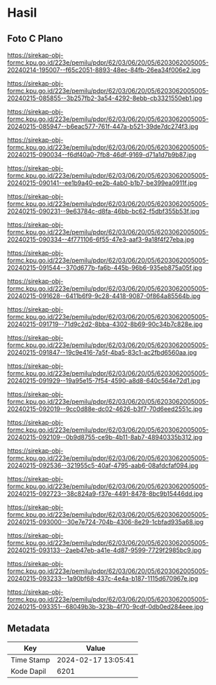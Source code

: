 # Hasil

## Foto C Plano

https://sirekap-obj-formc.kpu.go.id/223e/pemilu/pdpr/62/03/06/20/05/6203062005005-20240214-195007--f65c2051-8893-48ec-84fb-26ea34f006e2.jpg

https://sirekap-obj-formc.kpu.go.id/223e/pemilu/pdpr/62/03/06/20/05/6203062005005-20240215-085855--3b257fb2-3a54-4292-8ebb-cb3321550eb1.jpg

https://sirekap-obj-formc.kpu.go.id/223e/pemilu/pdpr/62/03/06/20/05/6203062005005-20240215-085947--b6eac577-761f-447a-b521-39de7dc274f3.jpg

https://sirekap-obj-formc.kpu.go.id/223e/pemilu/pdpr/62/03/06/20/05/6203062005005-20240215-090034--f6df40a0-7fb8-46df-9169-d71a1d7b9b87.jpg

https://sirekap-obj-formc.kpu.go.id/223e/pemilu/pdpr/62/03/06/20/05/6203062005005-20240215-090141--ee1b9a40-ee2b-4ab0-b1b7-be399ea0911f.jpg

https://sirekap-obj-formc.kpu.go.id/223e/pemilu/pdpr/62/03/06/20/05/6203062005005-20240215-090231--9e63784c-d8fa-46bb-bc62-f5dbf355b53f.jpg

https://sirekap-obj-formc.kpu.go.id/223e/pemilu/pdpr/62/03/06/20/05/6203062005005-20240215-090334--4f771106-6f55-47e3-aaf3-9a18f4f27eba.jpg

https://sirekap-obj-formc.kpu.go.id/223e/pemilu/pdpr/62/03/06/20/05/6203062005005-20240215-091544--370d677b-fa6b-445b-96b6-935eb875a05f.jpg

https://sirekap-obj-formc.kpu.go.id/223e/pemilu/pdpr/62/03/06/20/05/6203062005005-20240215-091628--6411b6f9-9c28-4418-9087-0f864a85564b.jpg

https://sirekap-obj-formc.kpu.go.id/223e/pemilu/pdpr/62/03/06/20/05/6203062005005-20240215-091719--71d9c2d2-8bba-4302-8b69-90c34b7c828e.jpg

https://sirekap-obj-formc.kpu.go.id/223e/pemilu/pdpr/62/03/06/20/05/6203062005005-20240215-091847--19c9e416-7a5f-4ba5-83c1-ac2fbd6560aa.jpg

https://sirekap-obj-formc.kpu.go.id/223e/pemilu/pdpr/62/03/06/20/05/6203062005005-20240215-091929--19a95e15-7f54-4590-a8d8-640c564e72d1.jpg

https://sirekap-obj-formc.kpu.go.id/223e/pemilu/pdpr/62/03/06/20/05/6203062005005-20240215-092019--9cc0d88e-dc02-4626-b3f7-70d6eed2551c.jpg

https://sirekap-obj-formc.kpu.go.id/223e/pemilu/pdpr/62/03/06/20/05/6203062005005-20240215-092109--0b9d8755-ce9b-4b11-8ab7-48940335b312.jpg

https://sirekap-obj-formc.kpu.go.id/223e/pemilu/pdpr/62/03/06/20/05/6203062005005-20240215-092536--321955c5-40af-4795-aab6-08afdcfaf094.jpg

https://sirekap-obj-formc.kpu.go.id/223e/pemilu/pdpr/62/03/06/20/05/6203062005005-20240215-092723--38c824a9-f37e-4491-8478-8bc9b15446dd.jpg

https://sirekap-obj-formc.kpu.go.id/223e/pemilu/pdpr/62/03/06/20/05/6203062005005-20240215-093000--30e7e724-704b-4306-8e29-1cbfad935a68.jpg

https://sirekap-obj-formc.kpu.go.id/223e/pemilu/pdpr/62/03/06/20/05/6203062005005-20240215-093133--2aeb47eb-a41e-4d87-9599-7729f2985bc9.jpg

https://sirekap-obj-formc.kpu.go.id/223e/pemilu/pdpr/62/03/06/20/05/6203062005005-20240215-093233--1a90bf68-437c-4e4a-b187-1115d670967e.jpg

https://sirekap-obj-formc.kpu.go.id/223e/pemilu/pdpr/62/03/06/20/05/6203062005005-20240215-093351--68049b3b-323b-4f70-9cdf-0db0ed284eee.jpg


## Metadata

| Key        | Value               |
| ---------- | ------------------- |
| Time Stamp | 2024-02-17 13:05:41 |
| Kode Dapil | 6201                |



